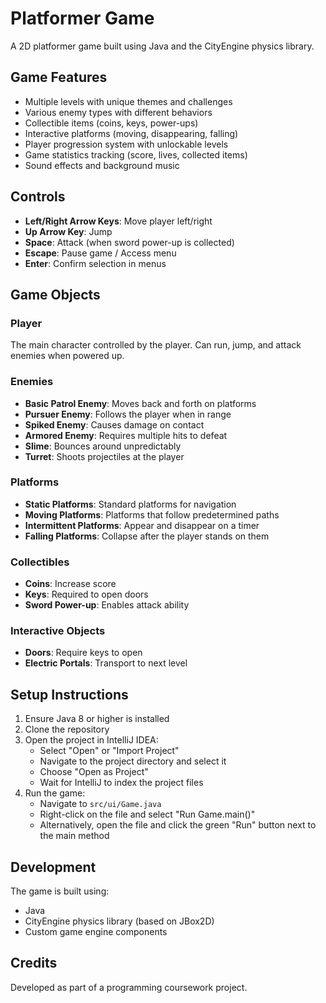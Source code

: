 # Platformer Game

A 2D platformer game built using Java and the CityEngine physics library.

## Game Features

- Multiple levels with unique themes and challenges
- Various enemy types with different behaviors
- Collectible items (coins, keys, power-ups)
- Interactive platforms (moving, disappearing, falling)
- Player progression system with unlockable levels
- Game statistics tracking (score, lives, collected items)
- Sound effects and background music

## Controls

- **Left/Right Arrow Keys**: Move player left/right
- **Up Arrow Key**: Jump
- **Space**: Attack (when sword power-up is collected)
- **Escape**: Pause game / Access menu
- **Enter**: Confirm selection in menus

## Game Objects

### Player
The main character controlled by the player. Can run, jump, and attack enemies when powered up.

### Enemies
- **Basic Patrol Enemy**: Moves back and forth on platforms
- **Pursuer Enemy**: Follows the player when in range
- **Spiked Enemy**: Causes damage on contact
- **Armored Enemy**: Requires multiple hits to defeat
- **Slime**: Bounces around unpredictably
- **Turret**: Shoots projectiles at the player

### Platforms
- **Static Platforms**: Standard platforms for navigation
- **Moving Platforms**: Platforms that follow predetermined paths
- **Intermittent Platforms**: Appear and disappear on a timer
- **Falling Platforms**: Collapse after the player stands on them

### Collectibles
- **Coins**: Increase score
- **Keys**: Required to open doors
- **Sword Power-up**: Enables attack ability

### Interactive Objects
- **Doors**: Require keys to open
- **Electric Portals**: Transport to next level

## Setup Instructions

1. Ensure Java 8 or higher is installed
2. Clone the repository
3. Open the project in IntelliJ IDEA:
   - Select "Open" or "Import Project"
   - Navigate to the project directory and select it
   - Choose "Open as Project"
   - Wait for IntelliJ to index the project files
4. Run the game:
   - Navigate to `src/ui/Game.java`
   - Right-click on the file and select "Run Game.main()"
   - Alternatively, open the file and click the green "Run" button next to the main method

## Development

The game is built using:
- Java
- CityEngine physics library (based on JBox2D)
- Custom game engine components

## Credits

Developed as part of a programming coursework project.
